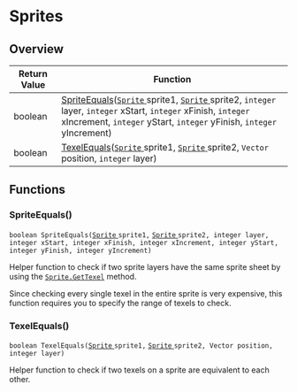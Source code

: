 # Sprites

## Overview

| Return Value | Function                                                                                                                                                                                                                                                                                                                           |
| ------------ | ---------------------------------------------------------------------------------------------------------------------------------------------------------------------------------------------------------------------------------------------------------------------------------------------------------------------------------- |
| boolean      | [SpriteEquals](sprites.md#spriteequals)([`Sprite` ](https://wofsauge.github.io/IsaacDocs/rep/Sprite.html)sprite1, [`Sprite` ](https://wofsauge.github.io/IsaacDocs/rep/Sprite.html)sprite2, `integer` layer, `integer` xStart, `integer` xFinish, `integer` xIncrement, `integer` yStart, `integer` yFinish, `integer` yIncrement) |
| boolean      | [TexelEquals](sprites.md#texelequals)([`Sprite` ](https://wofsauge.github.io/IsaacDocs/rep/Sprite.html)sprite1, [`Sprite` ](https://wofsauge.github.io/IsaacDocs/rep/Sprite.html)sprite2, `Vector` position, `integer` layer)                                                                                                      |

## Functions

### SpriteEquals()

`boolean SpriteEquals(`[`Sprite` ](https://wofsauge.github.io/IsaacDocs/rep/Sprite.html)`sprite1,` [`Sprite` ](https://wofsauge.github.io/IsaacDocs/rep/Sprite.html)`sprite2, integer layer, integer xStart, integer xFinish, integer xIncrement, integer yStart, integer yFinish, integer yIncrement)`

Helper function to check if two sprite layers have the same sprite sheet by using the [`Sprite.GetTexel`](https://wofsauge.github.io/IsaacDocs/rep/Sprite.html#gettexel) method.

Since checking every single texel in the entire sprite is very expensive, this function requires you to specify the range of texels to check.

### TexelEquals()

`boolean TexelEquals(`[`Sprite` ](https://wofsauge.github.io/IsaacDocs/rep/Sprite.html)`sprite1,` [`Sprite` ](https://wofsauge.github.io/IsaacDocs/rep/Sprite.html)`sprite2, Vector position, integer layer)`

Helper function to check if two texels on a sprite are equivalent to each other.
